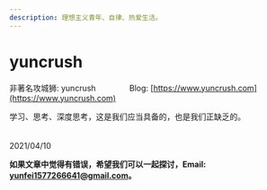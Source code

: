 ```yaml
---
description: 理想主义青年、自律、热爱生活。
---
```


# yuncrush

非著名攻城狮: yuncrush　　　　 Blog: [https://www.yuncrush.com](https://www.yuncrush.com)

学习、思考、深度思考，这是我们应当具备的，也是我们正缺乏的。

　　　　　　　　　　　　　　　　　　　　　　　　　　　　　　　　　2021/04/10







**如果文章中觉得有错误，希望我们可以一起探讨，Email: yunfei1577266641@gmail.com。**

